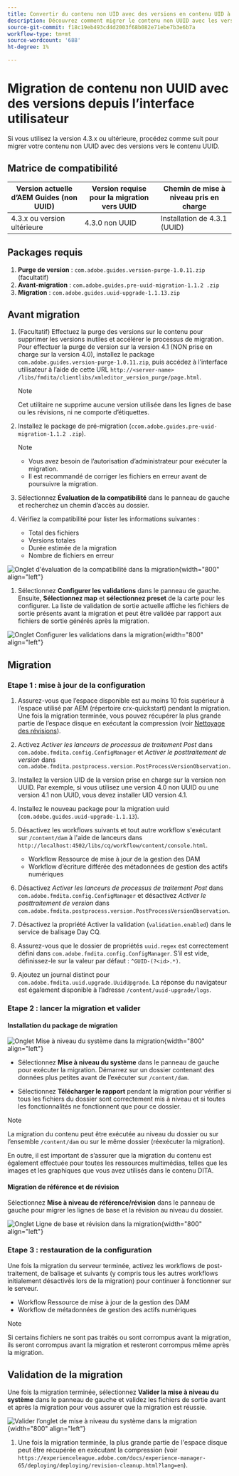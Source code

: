 ```yaml
---
title: Convertir du contenu non UID avec des versions en contenu UID à partir de l’interface utilisateur
description: Découvrez comment migrer le contenu non UUID avec les versions 4.3.x.
source-git-commit: f18c19eb493cd4d2003f68b082e71ebe7b3e6b7a
workflow-type: tm+mt
source-wordcount: '688'
ht-degree: 1%

---
```


# Migration de contenu non UUID avec des versions depuis l’interface utilisateur

Si vous utilisez la version 4.3.x ou ultérieure, procédez comme suit pour migrer votre contenu non UUID avec des versions vers le contenu UUID.

## Matrice de compatibilité

| Version actuelle d’AEM Guides (non UUID) | Version requise pour la migration vers UUID | Chemin de mise à niveau pris en charge |
|---|---|---|
| 4.3.x ou version ultérieure | 4.3.0 non UUID | Installation de 4.3.1 (UUID) |

## Packages requis

1. **Purge de version** : `com.adobe.guides.version-purge-1.0.11.zip` (facultatif)
1. **Avant-migration** : `com.adobe.guides.pre-uuid-migration-1.1.2 .zip`
1. **Migration** : `com.adobe.guides.uuid-upgrade-1.1.13.zip`



## Avant migration

1. (Facultatif) Effectuez la purge des versions sur le contenu pour supprimer les versions inutiles et accélérer le processus de migration. Pour effectuer la purge de version sur la version 4.1 (NON prise en charge sur la version 4.0), installez le package `com.adobe.guides.version-purge-1.0.11.zip`, puis accédez à l’interface utilisateur à l’aide de cette URL `http://<server-name> /libs/fmdita/clientlibs/xmleditor_version_purge/page.html`.

   >[!NOTE]
   >
   >Cet utilitaire ne supprime aucune version utilisée dans les lignes de base ou les révisions, ni ne comporte d’étiquettes.
1. Installez le package de pré-migration (`ccom.adobe.guides.pre-uuid-migration-1.1.2 .zip`).

   >[!NOTE]
   >
   >* Vous avez besoin de l’autorisation d’administrateur pour exécuter la migration.
   >* Il est recommandé de corriger les fichiers en erreur avant de poursuivre la migration.

1. Sélectionnez **Évaluation de la compatibilité** dans le panneau de gauche et recherchez un chemin d’accès au dossier.
1. Vérifiez la compatibilité pour lister les informations suivantes :
   * Total des fichiers
   * Versions totales
   * Durée estimée de la migration
   * Nombre de fichiers en erreur



![ Onglet d&#39;évaluation de la compatibilité dans la migration](assets/migration-compatibility-assessment.png){width="800" align="left"}


1. Sélectionnez **Configurer les validations** dans le panneau de gauche. Ensuite, **Sélectionnez map** et **sélectionnez preset** de la carte pour les configurer. La liste de validation de sortie actuelle affiche les fichiers de sortie présents avant la migration et peut être validée par rapport aux fichiers de sortie générés après la migration.

![ Onglet Configurer les validations dans la migration](assets/migration-configure-validation.png){width="800" align="left"}




## Migration

### Etape 1 : mise à jour de la configuration

1. Assurez-vous que l’espace disponible est au moins 10 fois supérieur à l’espace utilisé par AEM (répertoire crx-quickstart) pendant la migration. Une fois la migration terminée, vous pouvez récupérer la plus grande partie de l’espace disque en exécutant la compression (voir [Nettoyage des révisions](https://experienceleague.adobe.com/docs/experience-manager-65/deploying/deploying/revision-cleanup.html?lang=fr)).

1. Activez *Activer les lanceurs de processus de traitement Post* dans `com.adobe.fmdita.config.ConfigManager` et *Activer le posttraitement de version* dans `com.adobe.fmdita.postprocess.version.PostProcessVersionObservation.`

1. Installez la version UID de la version prise en charge sur la version non UUID. Par exemple, si vous utilisez une version 4.0 non UUID ou une version 4.1 non UUID, vous devez installer UID version 4.1.

1. Installez le nouveau package pour la migration uuid (`com.adobe.guides.uuid-upgrade-1.1.13`).

1. Désactivez les workflows suivants et tout autre workflow s&#39;exécutant sur `/content/dam` à l&#39;aide de lanceurs dans `http://localhost:4502/libs/cq/workflow/content/console.html`.

   * Workflow Ressource de mise à jour de la gestion des DAM
   * Workflow d’écriture différée des métadonnées de gestion des actifs numériques

1. Désactivez *Activer les lanceurs de processus de traitement Post* dans `com.adobe.fmdita.config.ConfigManager` et désactivez *Activer le posttraitement de version* dans `com.adobe.fmdita.postprocess.version.PostProcessVersionObservation`.

1. Désactivez la propriété Activer la validation (`validation.enabled`) dans le service de balisage Day CQ.

1. Assurez-vous que le dossier de propriétés `uuid.regex` est correctement défini dans `com.adobe.fmdita.config.ConfigManager`. S’il est vide, définissez-le sur la valeur par défaut : `^GUID-(?<id>.*)`.
1. Ajoutez un journal distinct pour `com.adobe.fmdita.uuid.upgrade.UuidUpgrade`. La réponse du navigateur est également disponible à l’adresse `/content/uuid-upgrade/logs`.

### Etape 2 : lancer la migration et valider

#### Installation du package de migration

![Onglet Mise à niveau du système dans la migration](assets/migration-system-upgrade.png){width="800" align="left"}

* Sélectionnez **Mise à niveau du système** dans le panneau de gauche pour exécuter la migration. Démarrez sur un dossier contenant des données plus petites avant de l’exécuter sur `/content/dam`.

* Sélectionnez **Télécharger le rapport** pendant la migration pour vérifier si tous les fichiers du dossier sont correctement mis à niveau et si toutes les fonctionnalités ne fonctionnent que pour ce dossier.


>[!NOTE]
>
> La migration du contenu peut être exécutée au niveau du dossier ou sur l’ensemble `/content/dam` ou sur le même dossier (réexécuter la migration).

En outre, il est important de s’assurer que la migration du contenu est également effectuée pour toutes les ressources multimédias, telles que les images et les graphiques que vous avez utilisés dans le contenu DITA.

#### Migration de référence et de révision

Sélectionnez **Mise à niveau de référence/révision** dans le panneau de gauche pour migrer les lignes de base et la révision au niveau du dossier.

![Onglet Ligne de base et révision dans la migration](assets/migration-baseline-review-upgrade.png){width="800" align="left"}


### Etape 3 : restauration de la configuration

Une fois la migration du serveur terminée, activez les workflows de post-traitement, de balisage et suivants (y compris tous les autres workflows initialement désactivés lors de la migration) pour continuer à fonctionner sur le serveur.

* Workflow Ressource de mise à jour de la gestion des DAM
* Workflow de métadonnées de gestion des actifs numériques

>[!NOTE]
>
>Si certains fichiers ne sont pas traités ou sont corrompus avant la migration, ils seront corrompus avant la migration et resteront corrompus même après la migration.

## Validation de la migration

Une fois la migration terminée, sélectionnez **Valider la mise à niveau du système** dans le panneau de gauche et validez les fichiers de sortie avant et après la migration pour vous assurer que la migration est réussie.

![Valider l’onglet de mise à niveau du système dans la migration](assets/migration-validate-system-upgrade.png){width="800" align="left"}


1. Une fois la migration terminée, la plus grande partie de l&#39;espace disque peut être récupérée en exécutant la compression (voir `https://experienceleague.adobe.com/docs/experience-manager-65/deploying/deploying/revision-cleanup.html?lang=en`).

